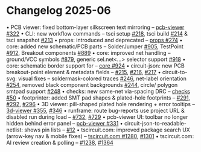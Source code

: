 # Changelog 2025-06

• PCB viewer: fixed bottom-layer silkscreen text mirroring – [pcb-viewer #322](https://github.com/tscircuit/pcb-viewer/pull/322)
• CLI: new workflow commands – tsci setup [#218](https://github.com/tscircuit/cli/pull/218), tsci build [#214](https://github.com/tscircuit/cli/pull/214) & tsci snapshot [#213](https://github.com/tscircuit/cli/pull/213)
• props: introduced <netlabel /> and deprecated <netalias /> – [props #274](https://github.com/tscircuit/props/pull/274)
• core: added new schematic/PCB parts – SolderJumper [#905](https://github.com/tscircuit/core/pull/905), TestPoint [#912](https://github.com/tscircuit/core/pull/912), Breakout components [#889](https://github.com/tscircuit/core/pull/889)
• core: improved net handling – ground/VCC symbols [#879](https://github.com/tscircuit/core/pull/879), generic sel.net<…> selector support [#918](https://github.com/tscircuit/core/pull/918)
• core: schematic border support for <group /> – [core #924](https://github.com/tscircuit/core/pull/924)
• circuit-json: new PCB breakout-point element & metadata fields – [#215](https://github.com/tscircuit/circuit-json/pull/215), [#216](https://github.com/tscircuit/circuit-json/pull/216), [#217](https://github.com/tscircuit/circuit-json/pull/217)
• circuit-to-svg: visual fixes – soldermask-colored traces [#246](https://github.com/tscircuit/circuit-to-svg/pull/246), net-label orientation [#254](https://github.com/tscircuit/circuit-to-svg/pull/254), removed black component backgrounds [#244](https://github.com/tscircuit/circuit-to-svg/pull/244), circle/ polygon smtpad support [#248](https://github.com/tscircuit/circuit-to-svg/pull/248)
• checks: new same-net via-spacing DRC – [checks #50](https://github.com/tscircuit/checks/pull/50)
• footprinter: added SMT pad shapes & plated-hole footprints – [#291](https://github.com/tscircuit/footprinter/pull/291), [#292](https://github.com/tscircuit/footprinter/pull/292), [#296](https://github.com/tscircuit/footprinter/pull/296)
• 3D viewer: pill-shaped plated hole rendering + error tooltips – [3d-viewer #355](https://github.com/tscircuit/3d-viewer/pull/355), [#346](https://github.com/tscircuit/3d-viewer/pull/346)
• runframe: route bug-reports use project URL & disabled run during load – [#732](https://github.com/tscircuit/runframe/pull/732), [#729](https://github.com/tscircuit/runframe/pull/729)
• pcb-viewer UI: toolbar no longer hidden behind error panel – [pcb-viewer #331](https://github.com/tscircuit/pcb-viewer/pull/331)
• circuit-json-to-readable-netlist: shows pin lists – [#12](https://github.com/tscircuit/circuit-json-to-readable-netlist/pull/12)
• tscircuit.com: improved package search UX (arrow-key nav & mobile fixes) – [tscircuit.com #1280](https://github.com/tscircuit/tscircuit.com/pull/1280), [#1301](https://github.com/tscircuit/tscircuit.com/pull/1301)
• tscircuit.com: AI review creation & polling – [#1238](https://github.com/tscircuit/tscircuit.com/pull/1238), [#1364](https://github.com/tscircuit/tscircuit.com/pull/1364)
